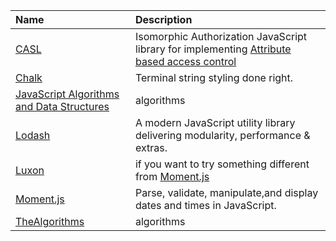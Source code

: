 | Name | Description |
| :--- | :--- |
| [CASL](https://casl.js.org/v5/en) | Isomorphic Authorization JavaScript library for implementing [Attribute based access control](https://en.wikipedia.org/wiki/Attribute-based_access_control) |
| [Chalk](https://www.npmjs.com/package/chalk) | Terminal string styling done right. |
| [JavaScript Algorithms and Data Structures](https://github.com/trekhleb/javascript-algorithms) | algorithms |
| [Lodash](https://lodash.com/) | A modern JavaScript utility library delivering modularity, performance & extras.|
| [Luxon](https://moment.github.io/luxon/) | if you want to try something different from [Moment.js](https://momentjs.com/) |
| [Moment.js](https://momentjs.com/) | Parse, validate, manipulate,and display dates and times in JavaScript. |
| [TheAlgorithms](https://github.com/TheAlgorithms/Javascript) | algorithms |